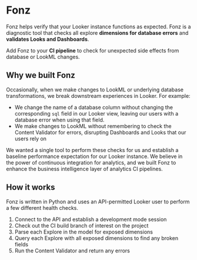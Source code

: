 # Fonz

Fonz helps verify that your Looker instance functions as expected. Fonz is a diagnostic tool that checks all explore **dimensions for database errors** and **validates Looks and Dashboards**.

Add Fonz to your **CI pipeline** to check for unexpected side effects from database or LookML changes.

## Why we built Fonz
Occasionally, when we make changes to LookML or underlying database transformations, we break downstream experiences in Looker. For example:

 - We change the name of a database column without changing the corresponding `sql` field in our Looker view, leaving our users with a database error when using that field.
 - We make changes to LookML without remembering to check the Content Validator for errors, disrupting Dashboards and Looks that our users rely on

We wanted a single tool to perform these checks for us and establish a baseline performance expectation for our Looker instance. We believe in the power of continuous integration for analytics, and we built Fonz to enhance the business intelligence layer of analytics CI pipelines.

## How it works
Fonz is written in Python and uses an API-permitted Looker user to perform a few different health checks.

1. Connect to the API and establish a development mode session
2. Check out the CI build branch of interest on the project
3. Parse each Explore in the model for exposed dimensions
4. Query each Explore with all exposed dimensions to find any broken fields
5. Run the Content Validator and return any errors
